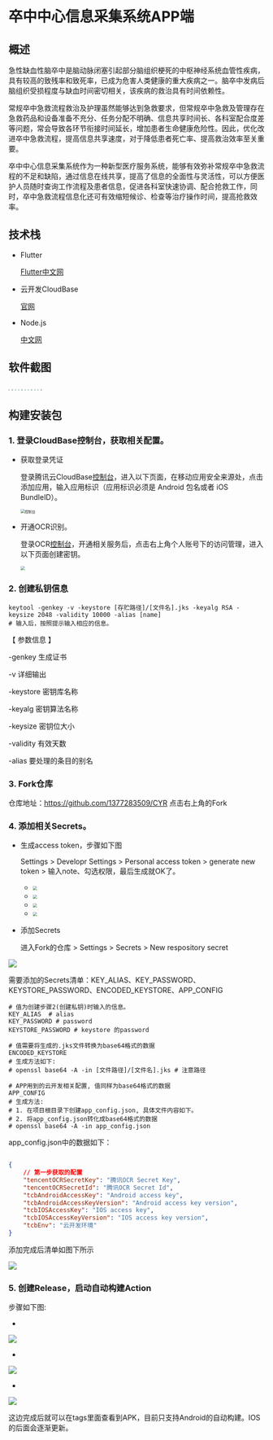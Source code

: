 # 卒中中心信息采集系统APP端

## 概述		

​	急性缺血性脑卒中是脑动脉闭塞引起部分脑组织梗死的中枢神经系统血管性疾病，具有较高的致残率和致死率，已成为危害人类健康的重大疾病之一。脑卒中发病后脑组织受损程度与缺血时间密切相关，该疾病的救治具有时间依赖性。

​		常规卒中急救流程救治及护理虽然能够达到急救要求，但常规卒中急救及管理存在急救药品和设备准备不充分、任务分配不明确、信息共享时间长、各科室配合度差等问题，常会导致各环节衔接时间延长，增加患者生命健康危险性。因此，优化改进卒中急救流程，提高信息共享速度，对于降低患者死亡率、提高救治效率至关重要。

​		卒中中心信息采集系统作为一种新型医疗服务系统，能够有效弥补常规卒中急救流程的不足和缺陷，通过信息在线共享，提高了信息的全面性与灵活性，可以方便医护人员随时查询工作流程及患者信息，促进各科室快速协调、配合抢救工作，同时，卒中急救流程信息化还可有效缩短候诊、检查等治疗操作时间，提高抢救效率。

## 技术栈

-   Flutter

    [Flutter中文网](https://flutterchina.club/)

-   云开发CloudBase

    [官网](https://cloud.tencent.com/product/tcb)

-   Node.js

    [中文网](http://nodejs.cn/)   

## 软件截图

<img src="https://gitee.com/cc_li/images/raw/master/20210120210915.jpg" style="zoom: 15%;" />
<img src="https://gitee.com/cc_li/images/raw/master/20210120211148.jpg" style="zoom: 15%;" />
<img src="https://gitee.com/cc_li/images/raw/master/20210120211146.jpg" style="zoom: 15%;" />
<img src="https://gitee.com/cc_li/images/raw/master/20210120211152.jpg" style="zoom: 15%;" />
<img src="https://gitee.com/cc_li/images/raw/master/20210120211153.jpg" style="zoom: 15%;" />
<img src="https://gitee.com/cc_li/images/raw/master/20210120211149.jpg" style="zoom: 15%;" />
<img src="https://gitee.com/cc_li/images/raw/master/20210120211147.jpg" style="zoom: 15%;" />
<img src="https://gitee.com/cc_li/images/raw/master/20210120211150.jpg" style="zoom: 15%;" />
<img src="https://gitee.com/cc_li/images/raw/master/20210120211151.jpg" style="zoom: 15%;" />
<img src="https://gitee.com/cc_li/images/raw/master/20210120211145.jpg" style="zoom: 15%;" />
<img src="https://gitee.com/cc_li/images/raw/master/20210120211144.jpg" style="zoom: 15%;"/>

## 构建安装包

### 1. 登录CloudBase控制台，获取相关配置。

-   获取登录凭证

    登录腾讯云CloudBase[控制台](https://cloud.tencent.com/)，进入以下页面，在移动应用安全来源处，点击添加应用，输入应用标识（应用标识必须是 Android 包名或者 iOS BundleID）。

    <img src="https://gitee.com/cc_li/images/raw/master/20210120214848.png" alt="控制台" style="zoom:50%;" />

-   开通OCR识别。

    登录OCR[控制台](https://console.cloud.tencent.com/ocr/overview)，开通相关服务后，点击右上角个人账号下的访问管理，进入以下页面创建密钥。

    <img src="https://gitee.com/cc_li/images/raw/master/20210120221052.png" style="zoom:50%;" />

### 2. 创建私钥信息

```shell
keytool -genkey -v -keystore [存贮路径]/[文件名].jks -keyalg RSA -keysize 2048 -validity 10000 -alias [name]
# 输入后，按照提示输入相应的信息。
```

【 参数信息 】

-genkey 生成证书

-v 详细输出

-keystore 密钥库名称

-keyalg 密钥算法名称

-keysize 密钥位大小

-validity 有效天数

-alias 要处理的条目的别名

### 3. Fork仓库

仓库地址：https://github.com/1377283509/CYR   点击右上角的Fork

### 4. 添加相关Secrets。

-   生成access token，步骤如下图

    Settings > Developr Settings > Personal access token > generate new token > 输入note、勾选权限，最后生成就OK了。

    -   <img src="https://gitee.com/cc_li/images/raw/master/20210123213159.png" style="zoom:50%;" />

    -   <img src="https://gitee.com/cc_li/images/raw/master/20210123213200.png" style="zoom:50%;" />

    

    -   <img src="https://gitee.com/cc_li/images/raw/master/20210123213157.png" style="zoom:50%;" />
    -   <img src="https://gitee.com/cc_li/images/raw/master/20210123213158.png" style="zoom:50%;" />

-   添加Secrets

    进入Fork的仓库 > Settings > Secrets > New respository secret

![](https://gitee.com/cc_li/images/raw/master/20210123213156.png)



​	需要添加的Secrets清单：KEY_ALIAS、KEY_PASSWORD、KEYSTORE_PASSWORD、ENCODED_KEYSTORE、APP_CONFIG

```shell
# 值为创建步骤2(创建私钥)时输入的信息。
KEY_ALIAS  # alias
KEY_PASSWORD # password
KEYSTORE_PASSWORD # keystore 的password

# 值需要将生成的.jks文件转换为base64格式的数据
ENCODED_KEYSTORE
# 生成方法如下: 
# openssl base64 -A -in [文件路径]/[文件名].jks # 注意路径

# APP用到的云开发相关配置, 值同样为base64格式的数据
APP_CONFIG
# 生成方法:
# 1. 在项目根目录下创建app_config.json, 具体文件内容如下。
# 2. 将app_config.json转化成base64格式的数据
# openssl base64 -A -in app_config.json  

```

app_config.json中的数据如下：

```json

{
    // 第一步获取的配置
    "tencentOCRSecretKey": "腾讯OCR Secret Key",
    "tencentOCRSecretId": "腾讯OCR Secret Id",
    "tcbAndroidAccessKey": "Android access key",
    "tcbAndroidAccessKeyVersion": "Android access key version",
    "tcbIOSAccessKey": "IOS access key",
    "tcbIOSAccessKeyVersion": "IOS access key version",
    "tcbEnv": "云开发环境"
}
```

添加完成后清单如图下所示

![](https://gitee.com/cc_li/images/raw/master/20210123215705.png)

### 5. 创建Release，启动自动构建Action

步骤如下图:

-   

![](https://gitee.com/cc_li/images/raw/master/20210123220823.png)



-   

![](https://gitee.com/cc_li/images/raw/master/20210123220825.png)

-   

![](https://gitee.com/cc_li/images/raw/master/20210123220824.png)

这边完成后就可以在tags里面查看到APK，目前只支持Android的自动构建。IOS的后面会逐渐更新。



